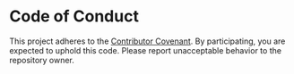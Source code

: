 # Code of Conduct

This project adheres to the [Contributor Covenant](https://www.contributor-covenant.org/version/2/1/code_of_conduct/).
By participating, you are expected to uphold this code. Please report unacceptable behavior to the repository owner.
